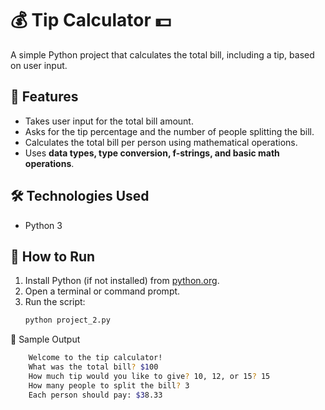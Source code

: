 # 💰 Tip Calculator 💵

A simple Python project that calculates the total bill, including a tip, based on user input.  

## 📌 Features
- Takes user input for the total bill amount.
- Asks for the tip percentage and the number of people splitting the bill.
- Calculates the total bill per person using mathematical operations.
- Uses **data types, type conversion, f-strings, and basic math operations**.

## 🛠️ Technologies Used
- Python 3

## 🚀 How to Run
1. Install Python (if not installed) from [python.org](https://www.python.org/).
2. Open a terminal or command prompt.
3. Run the script:
   ```sh
   python project_2.py

📝 Sample Output
```sh
    Welcome to the tip calculator!
    What was the total bill? $100
    How much tip would you like to give? 10, 12, or 15? 15
    How many people to split the bill? 3
    Each person should pay: $38.33
 ```